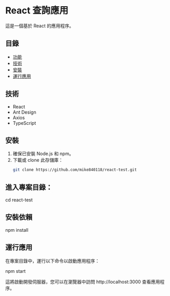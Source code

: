 # React 查詢應用

這是一個基於 React 的應用程序。

## 目錄

- [功能](#功能)
- [技術](#技術棧)
- [安裝](#安裝)
- [運行應用](#運行應用)

## 技術

- React
- Ant Design
- Axios
- TypeScript

## 安裝

1. 確保已安裝 Node.js 和 npm。
2. 下載或 clone 此存儲庫：
   ```bash
   git clone https://github.com/mike840118/react-test.git
   ```

## 進入專案目錄：

cd react-test

## 安裝依賴

npm install

## 運行應用

在專案目錄中，運行以下命令以啟動應用程序：

npm start

這將啟動開發伺服器，您可以在瀏覽器中訪問 http://localhost:3000 查看應用程序。

